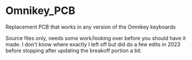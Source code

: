 # Omnikey_PCB
Replacement PCB that works in any version of the Omnikey keyboards

Source files only, needs some work/looking over before you should have it made. I don't know where exactly I left off but did do a few edits in 2023 before stopping after updating the breakoff portion a bit.
